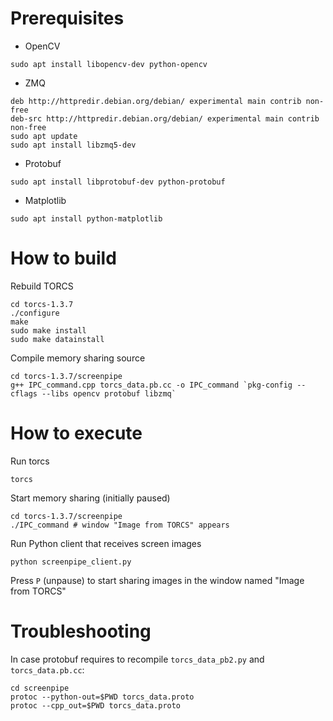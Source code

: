 # Prerequisites

- OpenCV
```shell
sudo apt install libopencv-dev python-opencv
```

- ZMQ
```shell
deb http://httpredir.debian.org/debian/ experimental main contrib non-free
deb-src http://httpredir.debian.org/debian/ experimental main contrib non-free
sudo apt update
sudo apt install libzmq5-dev 
```

- Protobuf
```shell
sudo apt install libprotobuf-dev python-protobuf 
```

- Matplotlib
```shell
sudo apt install python-matplotlib
```


# How to build
Rebuild TORCS
```shell
cd torcs-1.3.7
./configure
make
sudo make install
sudo make datainstall
```
Compile memory sharing source
```shell
cd torcs-1.3.7/screenpipe
g++ IPC_command.cpp torcs_data.pb.cc -o IPC_command `pkg-config --cflags --libs opencv protobuf libzmq`
```

# How to execute
Run torcs
```shell
torcs
```
Start memory sharing (initially paused)
```shell
cd torcs-1.3.7/screenpipe
./IPC_command # window "Image from TORCS" appears
```
Run Python client that receives screen images
```shell
python screenpipe_client.py
```
Press `P` (unpause) to start sharing images in the window named "Image from TORCS"

# Troubleshooting
In case protobuf requires to recompile `torcs_data_pb2.py` and `torcs_data.pb.cc`:
```shell
cd screenpipe
protoc --python-out=$PWD torcs_data.proto
protoc --cpp_out=$PWD torcs_data.proto 
```
